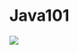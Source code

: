 # Java101
![](https://img.shields.io/badge/Java-ED8B00?style=for-the-badge&logo=java&logoColor=white)
